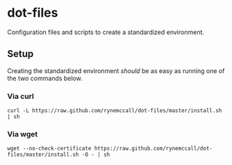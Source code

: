 # dot-files
Configuration files and scripts to create a standardized environment.

## Setup
Creating the standardized environment *should* be as easy as running one of the two commands below.

### Via curl
    curl -L https://raw.github.com/rynemccall/dot-files/master/install.sh | sh

### Via wget
    wget --no-check-certificate https://raw.github.com/rynemccall/dot-files/master/install.sh -O - | sh

